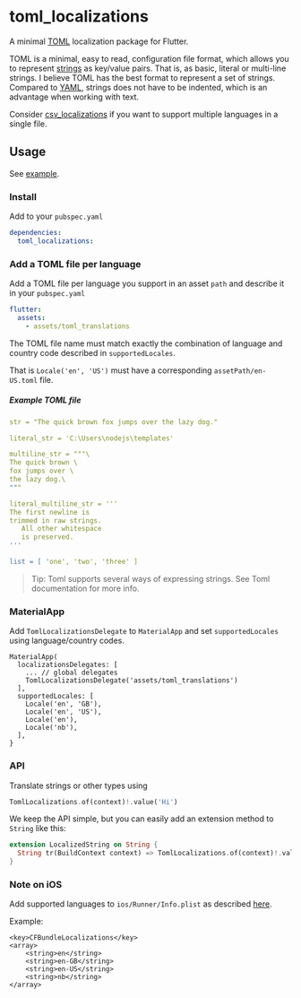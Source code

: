 # toml_localizations

A minimal [TOML](https://github.com/toml-lang/toml) localization package for
Flutter.

TOML is a minimal, easy to read, configuration file format, which allows you to
represent [strings](https://github.com/toml-lang/toml#user-content-string) as
key/value pairs. That is, as basic, literal or multi-line strings. I believe
TOML has the best format to represent a set of strings. Compared to
[YAML](https://yaml.org/), strings does not have to be indented, which is an
advantage when working with text.

Consider [csv_localizations](https://github.com/erf/csv_localizations) if you
want to support multiple languages in a single file.

## Usage

See [example](example).

### Install

Add to your `pubspec.yaml`

```yaml
dependencies:
  toml_localizations:
```

### Add a TOML file per language

Add a TOML file per language you support in an asset `path` and describe it in
your `pubspec.yaml`

```yaml
flutter:
  assets:
    - assets/toml_translations
```

The TOML file name must match exactly the combination of language and country
code described in `supportedLocales`.

That is `Locale('en', 'US')` must have a corresponding `assetPath/en-US.toml`
file.

##### Example TOML file

```yaml
str = "The quick brown fox jumps over the lazy dog."

literal_str = 'C:\Users\nodejs\templates'

multiline_str = """\
The quick brown \
fox jumps over \
the lazy dog.\
"""

literal_multiline_str = '''
The first newline is
trimmed in raw strings.
   All other whitespace
   is preserved.
'''

list = [ 'one', 'two', 'three' ]
```

> Tip: Toml supports several ways of expressing strings. See Toml documentation
> for more info.

### MaterialApp

Add `TomlLocalizationsDelegate` to `MaterialApp` and set `supportedLocales`
using language/country codes.

```
MaterialApp(
  localizationsDelegates: [
    ... // global delegates
    TomlLocalizationsDelegate('assets/toml_translations')
  ],
  supportedLocales: [
    Locale('en', 'GB'),
    Locale('en', 'US'),
    Locale('en'),
    Locale('nb'),
  ],
}
```

### API

Translate strings or other types using

```dart
TomlLocalizations.of(context)!.value('Hi')
```

We keep the API simple, but you can easily add an extension method to `String`
like this:

```dart
extension LocalizedString on String {
  String tr(BuildContext context) => TomlLocalizations.of(context)!.value(this);
}
```

### Note on **iOS**

Add supported languages to `ios/Runner/Info.plist` as described
[here](https://flutter.dev/docs/development/accessibility-and-localization/internationalization#specifying-supportedlocales).

Example:

```
<key>CFBundleLocalizations</key>
<array>
	<string>en</string>
	<string>en-GB</string>
	<string>en-US</string>
	<string>nb</string>
</array>
```
